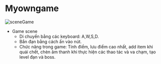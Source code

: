 # Myowngame
![sceneGame](https://user-images.githubusercontent.com/31684535/188799571-9b4bc94b-2202-4098-bddc-3ab5aa3e9c58.png)
- Game scene
  + Di chuyển bằng các keyboard: A,W,S,D.
  + Bắn đạn bằng cách ấn vào nút.
  + Chức năng trong game: Tính điểm, lưu điểm cao nhất, add item khi quái chết, chèn âm thanh khi thực hiện các thao tác và va chạm, tạo level đạn và boss.
